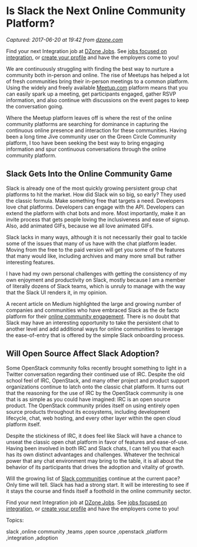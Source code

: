 # Is Slack the Next Online Community Platform?

_Captured: 2017-06-20 at 19:42 from [dzone.com](https://dzone.com/articles/is-slack-the-next-online-community-platform?edition=305104&utm_source=Daily%20Digest&utm_medium=email&utm_campaign=dd%202017-06-19)_

Find your next Integration job at [DZone Jobs](https://dzone.com/go?i=219251&u=https%3A%2F%2Fjobs.dzone.com%2Fjobs%2Fsearch%3Futf8%3D%25E2%259C%2593%26q%3DIntegration). See [jobs focused on integration](https://dzone.com/go?i=219251&u=https%3A%2F%2Fjobs.dzone.com%2Fjobs%2Fsearch%3Futf8%3D%25E2%259C%2593%26q%3DIntegration), or [create your profile](https://dzone.com/go?i=219251&u=https%3A%2F%2Fjobs.dzone.com%2Fprofiles%2Fsign_up) and have the employers come to you!

We are continuously struggling with finding the best way to nurture a community both in-person and online. The rise of Meetups has helped a lot of fresh communities bring their in-person meetings to a common platform. Using the widely and freely available [Meetup.com](http://meetup.com/) platform means that you can easily spark up a meeting, get participants engaged, gather RSVP information, and also continue with discussions on the event pages to keep the conversation going.

Where the Meetup platform leaves off is where the rest of the online community platforms are searching for dominance in capturing the continuous online presence and interaction for these communities. Having been a long time Jive community user on the Green Circle Community platform, I too have been seeking the best way to bring engaging information and spur continuous conversations through the online community platform.

## Slack Gets Into the Online Community Game

Slack is already one of the most quickly growing persistent group chat platforms to hit the market. How did Slack win so big, so early? They used the classic formula. Make something free that targets a need. Developers love chat platforms. Developers can engage with the API. Developers can extend the platform with chat bots and more. Most importantly, make it an invite process that gets people loving the inclusiveness and ease of signup. Also, add animated GIFs, because we all love animated GIFs.

Slack lacks in many ways, although it is not necessarily their goal to tackle some of the issues that many of us have with the chat platform leader. Moving from the free to the paid version will get you some of the features that many would like, including archives and many more small but rather interesting features.

I have had my own personal challenges with getting the consistency of my own enjoyment and productivity on Slack, mostly because I am a member of literally dozens of Slack teams, which is unruly to manage with the way that the Slack UI renders it, in my opinion.

A recent article on Medium highlighted the large and growing number of companies and communities who have embraced Slack as the de facto platform for their [online community engagement](https://medium.com/@angiecois/an-incomplete-list-of-communities-on-slack-1b1b6f157bda#.x1sdyhg5i). There is no doubt that Slack may have an interesting opportunity to take the persistent chat to another level and add additional ways for online communities to leverage the ease-of-entry that is offered by the simple Slack onboarding process.

## Will Open Source Affect Slack Adoption?

Some OpenStack community folks recently brought something to light in a Twitter conversation regarding their continued use of IRC. Despite the old school feel of IRC, OpenStack, and many other project and product support organizations continue to latch onto the classic chat platform. It turns out that the reasoning for the use of IRC by the OpenStack community is one that is as simple as you could have imagined: IRC is an open source product. The OpenStack community prides itself on using entirely open source products throughout its ecosystems, including development lifecycle, chat, web hosting, and every other layer within the open cloud platform itself.

Despite the stickiness of IRC, it does feel like Slack will have a chance to unseat the classic open chat platform in favor of features and ease-of-use. Having been involved in both IRC and Slack chats, I can tell you that each has its own distinct advantages and challenges. Whatever the technical power that any chat environment may bring to the table, it is all about the behavior of its participants that drives the adoption and vitality of growth.

Will the growing list of [Slack communities](https://medium.com/@angiecois/an-incomplete-list-of-communities-on-slack-1b1b6f157bda#.x1sdyhg5i) continue at the current pace? Only time will tell. Slack has had a strong start. It will be interesting to see if it stays the course and finds itself a foothold in the online community sector.

Find your next Integration job at [DZone Jobs](https://dzone.com/go?i=219252&u=https%3A%2F%2Fjobs.dzone.com%2Fjobs%2Fsearch%3Futf8%3D%25E2%259C%2593%26q%3DIntegration). See [jobs focused on integration](https://dzone.com/go?i=219252&u=https%3A%2F%2Fjobs.dzone.com%2Fjobs%2Fsearch%3Futf8%3D%25E2%259C%2593%26q%3DIntegration), or [create your profile](https://dzone.com/go?i=219252&u=https%3A%2F%2Fjobs.dzone.com%2Fprofiles%2Fsign_up) and have the employers come to you!

Topics:

slack ,online community ,teams ,open source ,openstack ,platform ,integration ,adoption
